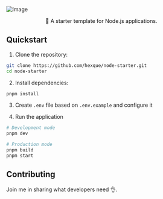![Image](image.jpg)

<p align="center">
  🚀 A starter template for Node.js applications.
</p>

## Quickstart

1. Clone the repository:

```bash
git clone https://github.com/hexque/node-starter.git
cd node-starter
```

2. Install dependencies:

```bash
pnpm install
```

3. Create `.env` file based on `.env.example` and configure it

4. Run the application

```bash
# Development mode
pnpm dev

# Production mode
pnpm build
pnpm start
```

## Contributing

Join me in sharing what developers need 👌.
